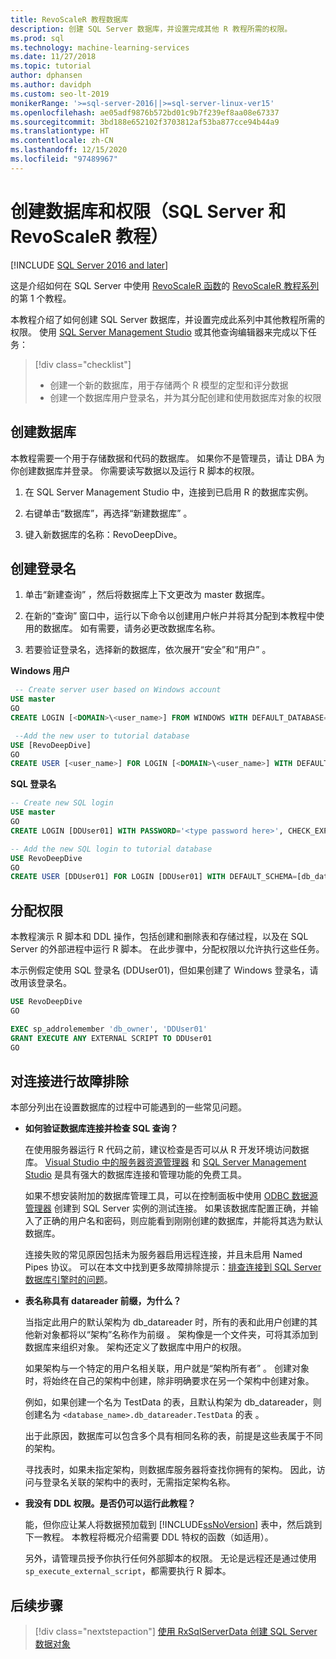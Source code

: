 ```yaml
---
title: RevoScaleR 教程数据库
description: 创建 SQL Server 数据库，并设置完成其他 R 教程所需的权限。
ms.prod: sql
ms.technology: machine-learning-services
ms.date: 11/27/2018
ms.topic: tutorial
author: dphansen
ms.author: davidph
ms.custom: seo-lt-2019
monikerRange: '>=sql-server-2016||>=sql-server-linux-ver15'
ms.openlocfilehash: ae05adf9876b572bd01c9b7f239ef8aa08e67337
ms.sourcegitcommit: 3bd188e652102f3703812af53ba877cce94b44a9
ms.translationtype: HT
ms.contentlocale: zh-CN
ms.lasthandoff: 12/15/2020
ms.locfileid: "97489967"
---
```

# <a name="create-a-database-and-permissions-sql-server-and-revoscaler-tutorial"></a>创建数据库和权限（SQL Server 和 RevoScaleR 教程）
[!INCLUDE [SQL Server 2016 and later](../../includes/applies-to-version/sqlserver2016.md)]

这是介绍如何在 SQL Server 中使用 [RevoScaleR 函数](/machine-learning-server/r-reference/revoscaler/revoscaler)的 [RevoScaleR 教程系列](deepdive-data-science-deep-dive-using-the-revoscaler-packages.md)的第 1 个教程。

本教程介绍了如何创建 SQL Server 数据库，并设置完成此系列中其他教程所需的权限。 使用 [SQL Server Management Studio](../../ssms/download-sql-server-management-studio-ssms.md) 或其他查询编辑器来完成以下任务：

> [!div class="checklist"]
> * 创建一个新的数据库，用于存储两个 R 模型的定型和评分数据
> * 创建一个数据库用户登录名，并为其分配创建和使用数据库对象的权限
  
## <a name="create-the-database"></a>创建数据库

本教程需要一个用于存储数据和代码的数据库。 如果你不是管理员，请让 DBA 为你创建数据库并登录。 你需要读写数据以及运行 R 脚本的权限。

1. 在 SQL Server Management Studio 中，连接到已启用 R 的数据库实例。

2. 右键单击“数据库”，再选择“新建数据库”   。
  
2. 键入新数据库的名称：RevoDeepDive。
  
## <a name="create-a-login"></a>创建登录名
  
1. 单击“新建查询”  ，然后将数据库上下文更改为 master 数据库。
  
2. 在新的“查询”  窗口中，运行以下命令以创建用户帐户并将其分配到本教程中使用的数据库。 如有需要，请务必更改数据库名称。

3. 若要验证登录名，选择新的数据库，依次展开“安全”和“用户”   。
  
**Windows 用户**
  
```sql
 -- Create server user based on Windows account
USE master
GO
CREATE LOGIN [<DOMAIN>\<user_name>] FROM WINDOWS WITH DEFAULT_DATABASE=[RevoDeepDive]

 --Add the new user to tutorial database
USE [RevoDeepDive]
GO
CREATE USER [<user_name>] FOR LOGIN [<DOMAIN>\<user_name>] WITH DEFAULT_SCHEMA=[db_datareader]
```

**SQL 登录名**

```sql
-- Create new SQL login
USE master
GO
CREATE LOGIN [DDUser01] WITH PASSWORD='<type password here>', CHECK_EXPIRATION=OFF, CHECK_POLICY=OFF;

-- Add the new SQL login to tutorial database
USE RevoDeepDive
GO
CREATE USER [DDUser01] FOR LOGIN [DDUser01] WITH DEFAULT_SCHEMA=[db_datareader]
```

## <a name="assign-permissions"></a>分配权限

本教程演示 R 脚本和 DDL 操作，包括创建和删除表和存储过程，以及在 SQL Server 的外部进程中运行 R 脚本。 在此步骤中，分配权限以允许执行这些任务。

本示例假定使用 SQL 登录名 (DDUser01)，但如果创建了 Windows 登录名，请改用该登录名。

```sql
USE RevoDeepDive
GO

EXEC sp_addrolemember 'db_owner', 'DDUser01'
GRANT EXECUTE ANY EXTERNAL SCRIPT TO DDUser01
GO
```

## <a name="troubleshoot-connections"></a>对连接进行故障排除

本部分列出在设置数据库的过程中可能遇到的一些常见问题。

- **如何验证数据库连接并检查 SQL 查询？**
  
    在使用服务器运行 R 代码之前，建议检查是否可以从 R 开发环境访问数据库。 [Visual Studio 中的服务器资源管理器](/previous-versions/x603htbk(v=vs.140)) 和 [SQL Server Management Studio](../../ssms/download-sql-server-management-studio-ssms.md) 是具有强大的数据库连接和管理功能的免费工具。
  
    如果不想安装附加的数据库管理工具，可以在控制面板中使用 [ODBC 数据源管理器](../../odbc/admin/odbc-data-source-administrator.md) 创建到 SQL Server 实例的测试连接。 如果该数据库配置正确，并输入了正确的用户名和密码，则应能看到刚刚创建的数据库，并能将其选为默认数据库。
  
    连接失败的常见原因包括未为服务器启用远程连接，并且未启用 Named Pipes 协议。 可以在本文中找到更多故障排除提示：[排查连接到 SQL Server 数据库引擎时的问题](../../database-engine/configure-windows/troubleshoot-connecting-to-the-sql-server-database-engine.md)。
  
- **表名称具有 datareader 前缀，为什么？**
  
    当指定此用户的默认架构为 db_datareader 时，所有的表和此用户创建的其他新对象都将以“架构”名称作为前缀   。 架构像是一个文件夹，可将其添加到数据库来组织对象。 架构还定义了数据库中用户的权限。
  
    如果架构与一个特定的用户名相关联，用户就是“架构所有者”  。 创建对象时，将始终在自己的架构中创建，除非明确要求在另一个架构中创建对象。
  
    例如，如果创建一个名为 TestData 的表，且默认构架为 db_datareader，则创建名为 `<database_name>.db_datareader.TestData` 的表   。
  
    出于此原因，数据库可以包含多个具有相同名称的表，前提是这些表属于不同的架构。
   
    寻找表时，如果未指定架构，则数据库服务器将查找你拥有的架构。 因此，访问与登录名关联的架构中的表时，无需指定架构名称。
  
- **我没有 DDL 权限。是否仍可以运行此教程？**
  
    能，但你应让某人将数据预加载到 [!INCLUDE[ssNoVersion](../../includes/ssnoversion-md.md)] 表中，然后跳到下一教程。 本教程将概况介绍需要 DDL 特权的函数（如适用）。

    另外，请管理员授予你执行任何外部脚本的权限。 无论是远程还是通过使用 `sp_execute_external_script`，都需要执行 R 脚本。

## <a name="next-steps"></a>后续步骤

> [!div class="nextstepaction"]
> [使用 RxSqlServerData 创建 SQL Server 数据对象](../../machine-learning/tutorials/deepdive-create-sql-server-data-objects-using-rxsqlserverdata.md)
